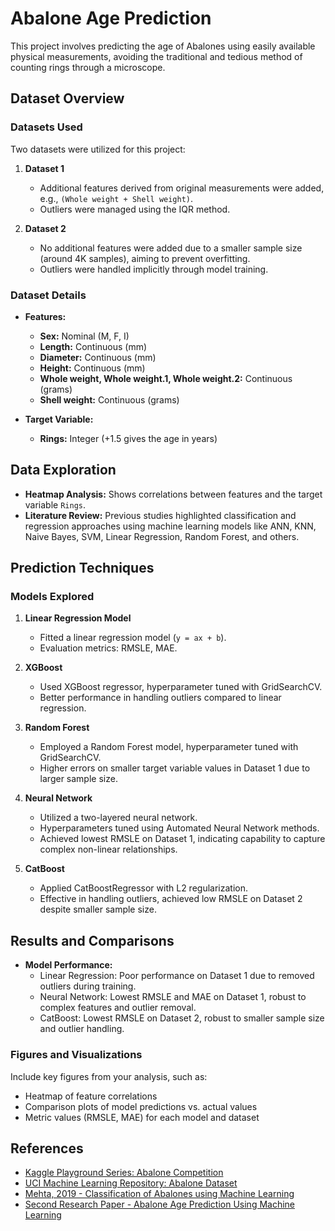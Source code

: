 # Abalone Age Prediction

This project involves predicting the age of Abalones using easily available physical measurements, avoiding the traditional and tedious method of counting rings through a microscope.

## Dataset Overview

### Datasets Used

Two datasets were utilized for this project:

1. **Dataset 1**
   - Additional features derived from original measurements were added, e.g., `(Whole weight + Shell weight)`.
   - Outliers were managed using the IQR method.

2. **Dataset 2**
   - No additional features were added due to a smaller sample size (around 4K samples), aiming to prevent overfitting.
   - Outliers were handled implicitly through model training.

### Dataset Details

- **Features:**
  - **Sex:** Nominal (M, F, I)
  - **Length:** Continuous (mm)
  - **Diameter:** Continuous (mm)
  - **Height:** Continuous (mm)
  - **Whole weight, Whole weight.1, Whole weight.2:** Continuous (grams)
  - **Shell weight:** Continuous (grams)

- **Target Variable:**
  - **Rings:** Integer (+1.5 gives the age in years)

## Data Exploration

- **Heatmap Analysis:** Shows correlations between features and the target variable `Rings`.
- **Literature Review:** Previous studies highlighted classification and regression approaches using machine learning models like ANN, KNN, Naive Bayes, SVM, Linear Regression, Random Forest, and others.

## Prediction Techniques

### Models Explored

1. **Linear Regression Model**
   - Fitted a linear regression model (`y = ax + b`).
   - Evaluation metrics: RMSLE, MAE.

2. **XGBoost**
   - Used XGBoost regressor, hyperparameter tuned with GridSearchCV.
   - Better performance in handling outliers compared to linear regression.

3. **Random Forest**
   - Employed a Random Forest model, hyperparameter tuned with GridSearchCV.
   - Higher errors on smaller target variable values in Dataset 1 due to larger sample size.

4. **Neural Network**
   - Utilized a two-layered neural network.
   - Hyperparameters tuned using Automated Neural Network methods.
   - Achieved lowest RMSLE on Dataset 1, indicating capability to capture complex non-linear relationships.

5. **CatBoost**
   - Applied CatBoostRegressor with L2 regularization.
   - Effective in handling outliers, achieved low RMSLE on Dataset 2 despite smaller sample size.

## Results and Comparisons

- **Model Performance:**
  - Linear Regression: Poor performance on Dataset 1 due to removed outliers during training.
  - Neural Network: Lowest RMSLE and MAE on Dataset 1, robust to complex features and outlier removal.
  - CatBoost: Lowest RMSLE on Dataset 2, robust to smaller sample size and outlier handling.

### Figures and Visualizations

Include key figures from your analysis, such as:

- Heatmap of feature correlations
- Comparison plots of model predictions vs. actual values
- Metric values (RMSLE, MAE) for each model and dataset

## References

- [Kaggle Playground Series: Abalone Competition](https://www.kaggle.com/competitions/playground-series-s4e4/overview)
- [UCI Machine Learning Repository: Abalone Dataset](https://archive.ics.uci.edu/dataset/1/abalone)
- [Mehta, 2019 - Classification of Abalones using Machine Learning](https://www.ijcaonline.org/archives/volume178/number50/mehta-2019-ijca-919425.pdf)
- [Second Research Paper - Abalone Age Prediction Using Machine Learning](https://www.researchgate.net/publication/359927109_Abalone_Age_Prediction_Using_Machine_Learning)
